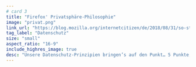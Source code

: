 ```yaml
---
# card 3
title: "Firefox' Privatsphäre-Philosophie"
image: "privat.png"
link_url: "https://blog.mozilla.org/internetcitizen/de/2018/08/31/so-stehen-wir-bei-mozilla-zu-deiner-privatsphaere/?utm_source=www.mozilla.org&utm_medium=referral&utm_campaign=homepage-de&utm_content=card"
tag_label: "Datenschutz"
size: "small"
aspect_ratio: "16-9"
include_highres_image: true
desc: "Unsere Datenschutz-Prinzipien bringen’s auf den Punkt… 5 Punkte, um genau zu sein."
---
```

